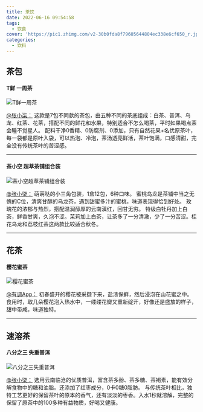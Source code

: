 ```yaml
---
title: 茶饮
date: 2022-06-16 09:54:58
tags:
  - 饮食
cover: 'https://pic1.zhimg.com/v2-30b0fda8f79605644804ec338e6cf650_r.jpg?source=1940ef5c'
categories:
  - 饮料
---
```

<!--more-->

## 茶包

#### T鲜 一周茶
![T鲜一周茶](https://pic1.zhimg.com/v2-30b0fda8f79605644804ec338e6cf650_r.jpg?source=1940ef5c)

[@张小柒：](https://www.zhihu.com/question/23054911/answer/1848255204)
这款是7包不同款的茶包，由五种不同的茶底组成：白茶、普洱、乌龙、红茶、花茶，搭配不同的鲜花和水果，特别适合不怎么喝茶，平时如果喝点茶会睡不觉星人。
配料干净0香精、0防腐剂、0添加，只有自然花果+名优原茶叶，每一袋都是原叶入袋，可以热泡、冷泡，茶汤透亮鲜活，茶叶饱满，口感清甜，完全没有传统茶叶的苦涩感。

---

#### 茶小空 超萃茶铺组合装
![茶小空超萃茶铺组合装](https://img.alicdn.com/bao/uploaded/i2/2208791891015/O1CN01ioXXdH1JMujYLSVoB_!!2208791891015.png)

[@张小柒：](https://www.zhihu.com/question/23054911/answer/1848255204)
萌萌哒的小三角包装，1盒12包，6种口味。
蜜桃乌龙是茶铺中当之无愧的C位，清爽甘醇的乌龙茶，遇到甜蜜多汁的蜜桃，味道表现得恰到好处。
玫瑰花的浓郁与热烈，搭配温润醇厚的云南滇红，回甘无穷。
特级白牡丹加上白茶，鲜香甘爽，久泡不涩。茉莉加上白茶，让茶多了一分清澈，少了一分苦涩。桂花乌龙和荔枝红茶这两款比较适合秋冬。

---

## 花茶

#### 樱花蜜茶
![樱花蜜茶](https://pic3.zhimg.com/v2-09633191c54f9767d8d92154a52f7f42_r.jpg?source=1940ef5c)

[@有调App：](https://www.zhihu.com/question/23054911/answer/305611512)
初春盛开的樱花被采撷下来，盐渍保鲜，然后浸泡在山花蜜之中。
食用时，取几朵樱花泡入热水中，一缕缕花瓣又重新绽开，好像还是盛放的样子，甜中带咸，味道独特。

---

## 速溶茶

#### 八分之三 失重普洱
![八分之三失重普洱](https://pic1.zhimg.com/v2-48af365c3d296821f1a20924dd0f2180_r.jpg?source=1940ef5c)

[@张小柒：](https://www.zhihu.com/question/23054911/answer/1848255204)
选用云南临沧的优质普洱，富含茶多酚、茶多糖、茶褐素，能有效分解食物中的糖和油脂。还添加了红枣成分，0卡0糖0脂肪。
与传统茶叶相比，独特工艺更好的保留茶叶的原本的香气，还有淡淡的枣香。入水1秒就溶解，完整的保留了原茶中的100多种有益物质，好喝又健康。